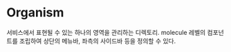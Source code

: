 # Organism

서비스에서 표현될 수 있는 하나의 영역을 관리하는 디렉토리.
molecule 레벨의 컴포넌트를 조립하여 상단의 메뉴바, 좌측의 사이드바 등을 정의할 수 있다.

